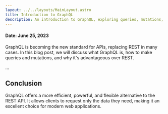 ```yaml
---
layout: ../../layouts/MainLayout.astro
title: Introduction to GraphQL
description: An introduction to GraphQL, exploring queries, mutations, and why it's a game-changer for APIs.
---
```


#### Date: June 25, 2023

GraphQL is becoming the new standard for APIs, replacing REST in many cases. In this blog post, we will discuss what GraphQL is, how to make queries and mutations, and why it's advantageous over REST.

...

## Conclusion

GraphQL offers a more efficient, powerful, and flexible alternative to the REST API. It allows clients to request only the data they need, making it an excellent choice for modern web applications.
